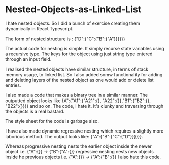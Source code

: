 # Nested-Objects-as-Linked-List

I hate nested objects. So I did a bunch of exercise creating them dynamically in React Typescript.

The form of nested structure is : {"D":{"C":{"B":{"A"}}}}}} 

The actual code for nesting is simple. It simply recurse state variables using  a recursive type. The keys for the object using just string type entered through an input field.

I realised the nested objects have similar structure, in terms of stack memory usage, to linked list. So I also added somw functionality for  adding and deleting layers of the nested object as one would add or delete list entries.

I also made a code that makes a binary tree in a similar manner. The outputted object looks like  {A":{"A1":{"A21":{}, "A22":{}},"B1":{"B2":{}, "B22":{}}}} and so on. The code, I hate it. It's clunky and traversing through the objects is a real bastard.

The style sheet for the code is garbage also.

I have also made dynamic regressive nesting which requires a slightly more laborious method. The output looks like: {"A":{"B":{"C":{"D"}}}}}}. 

Whereas progressive nesting nests the earlier object inside the newer object i.e. {"A":{}} -> {"B":{"A":{}}  regressive nesting nests new objects inside he previous objects i.e. {"A":{}} -> {"A":{"B":{}} I also hate this code.

 

